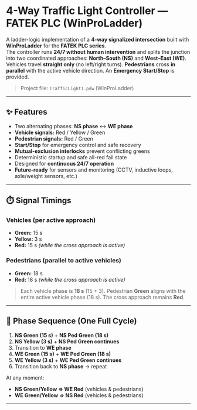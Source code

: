 # 4-Way Traffic Light Controller — FATEK PLC (WinProLadder)

A ladder-logic implementation of a **4-way signalized intersection** built with **WinProLadder** for the **FATEK PLC series**.  
The controller runs **24/7 without human intervention** and splits the junction into two coordinated approaches: **North–South (NS)** and **West–East (WE)**. Vehicles travel **straight only** (no left/right turns). **Pedestrians** cross **in parallel** with the active vehicle direction. An **Emergency Start/Stop** is provided.

> Project file: `TrafficLight1.pdw` (WinProLadder)

---

## ✨ Features

- Two alternating phases: **NS phase** ↔ **WE phase**
- **Vehicle signals:** Red / Yellow / Green
- **Pedestrian signals:** Red / Green
- **Start/Stop** for emergency control and safe recovery
- **Mutual-exclusion interlocks** prevent conflicting greens
- Deterministic startup and safe all-red fail state
- Designed for **continuous 24/7 operation**
- **Future-ready** for sensors and monitoring (CCTV, inductive loops, axle/weight sensors, etc.)

---

## ⏱️ Signal Timings

### Vehicles (per active approach)
- **Green:** 15 s  
- **Yellow:** 3 s  
- **Red:** 15 s *(while the cross approach is active)*

### Pedestrians (parallel to active vehicles)
- **Green:** 18 s  
- **Red:** 18 s *(while the cross approach is active)*

> Each vehicle phase is **18 s** (15 + 3). Pedestrian **Green** aligns with the entire active vehicle phase (18 s). The cross approach remains **Red**.

---

## 🧭 Phase Sequence (One Full Cycle)

1. **NS Green (15 s)** + **NS Ped Green (18 s)**  
2. **NS Yellow (3 s)** + **NS Ped Green continues**  
3. Transition to **WE phase**  
4. **WE Green (15 s)** + **WE Ped Green (18 s)**  
5. **WE Yellow (3 s)** + **WE Ped Green continues**  
6. Transition back to **NS phase** → repeat

At any moment:
- **NS Green/Yellow ⇒ WE Red** (vehicles & pedestrians)  
- **WE Green/Yellow ⇒ NS Red** (vehicles & pedestrians)

---
